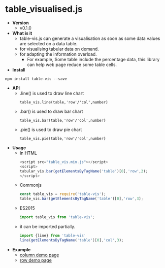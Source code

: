 # table_visualised.js
  * **Version**
    * v0.1.0
  * **What is it**
    * table-vis.js can generate a visualisation as soon as some data values are selected on a data table.
    * for visualising tabular data on demand.
    * for adapting the information overload.
      * For example, Some table include the percentage data, this library can help web page reduce some table cells.
  * **Install**
   ```
   npm install table-vis --save
   ```
  * **API**
    * .line() is used to draw line chart
      ```
      table_vis.line(table,'row'/'col',number)
      ```
    * .bar() is used to draw bar chart
      ``` 
      table_vis.bar(table,'row'/'col',number)
      ```
    * .pie() is used to draw pie chart
      ```
      table_vis.pie(table,'row'/'col',number)
      ```
  * **Usage**
    * in HTML
      ```javascript
      <script src="table_vis.min.js"></script>
      <script>
      tabular_vis.bar(getElementsByTagName('table')[0],'row',2);
      </script>
      ```
    * Commonjs
      ```javascript
      const table_vis = require('table-vis');
      table_vis.bar(getElementsByTagName('table')[0],'row',3);
      ```
    * ES2015
      ```javascript
      import table_vis from 'table-vis';
      ```
    * it can be imported partially.
      ```javascript
      import {line} from 'table-vis'
      line(getElementsByTagName('table')[0],'col',3);
      ```
   * **Example**
     * [column demo page](https://github.com/YarnChen/tabular_vis/edit/master/demo/column_demo.html)
     * [row demo page](https://github.com/YarnChen/tabular_vis/edit/master/demo/row_demo.html)

